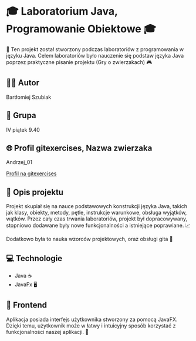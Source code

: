 # 🎓 Laboratorium Java, Programowanie Obiektowe 🎓

🚀 Ten projekt został stworzony podczas laboratoriów z programowania w języku Java. Celem laboratoriów było nauczenie się podstaw języka Java poprzez praktyczne pisanie projektu (Gry o zwierzakach) 🎮

## 👨‍💻 Autor

Bartłomiej Szubiak

## 🎒 Grupa

IV piątek 9.40

## 🌐 Profil gitexercises, Nazwa zwierzaka

Andrzej_01

[Profil na gitexercises](https://gitexercises.fracz.com/committer/2f4d1560c4068397a33f127804e5c9d96a940b60)

## 📝 Opis projektu

Projekt skupiał się na nauce podstawowych konstrukcji języka Java, takich jak klasy, obiekty, metody, pętle, instrukcje warunkowe, obsługa wyjątków, wątków. Przez cały czas trwania laboratoriów, projekt był dopracowywany, stopniowo dodawane były nowe funkcjonalności a istniejące poprawiane. 📈

Dodatkowo była to nauka wzorców projektowych, oraz obsługi gita 🧩

## 💻 Technologie

- Java ☕
- JavaFx 🖥️

## 🎨 Frontend

Aplikacja posiada interfejs użytkownika stworzony za pomocą JavaFX. Dzięki temu, użytkownik może w łatwy i intuicyjny sposób korzystać z funkcjonalności naszej aplikacji. 👥

